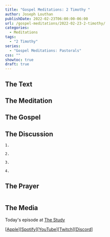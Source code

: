 ```yaml
---
title: "Gospel Meditations: 2 Timothy "
author: Joseph Louthan
publishDate: 2022-02-23T06:00:00-06:00
url: /gospel-meditations/2022-02-23-2-timothy/
categories:
  - Meditations
tags:
  - "2 Timothy"
series:
  - "Gospel Meditations: Pastorals"
css: ""
showtoc: true
draft: true
---
```


## The Text


## The Meditation


## The Gospel


## The Discussion

```text
1. 
```

```text
2. 
```

```text
3. 
```

```text
4. 
```

## The Prayer

<div style='font-variant: small-caps;'>

</div>

```text

```

## The Media

Today's episode at [The Study](http://study.theologic.us/podcast/)

\[[Apple](https://podcasts.apple.com/us/podcast/the-study/id1557102127)\]\[[Spotify](https://open.spotify.com/show/0Xs5qsNvWePyRqcmtOTPkR)\]\[[YouTube](http://youtube.theologic.us)\]\[[Twitch](http://twitch.theologic.us)\]\[[Discord](http://discord.theologic.us)\]

